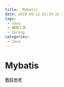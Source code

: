 ```yaml
---
title:  Mybatis
date: 2019-09-12 22:33:23
tags: 
 - Java
 - 编程工具
 - Spring
categories: 
 - Java
---
```

# Mybatis

[教程参考](https://blog.csdn.net/sunhuansheng/article/details/84099823)

